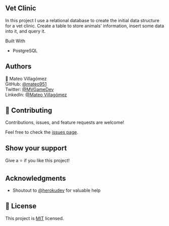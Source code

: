 ## Vet Clinic ## 

In this project I use a relational database to create the initial data structure for a vet clinic. Create a table to store animals' information, insert some data into it, and query it.

Built With

- PostgreSQL

## Authors

👤 Mateo Villagómez<br>
GitHub: [@mateo951](https://github.com/mateo951)<br>
Twitter: [@MVGameDev](https://twitter.com/MVGameDev)<br>
LinkedIn: [@Mateo Villagómez](https://www.linkedin.com/in/mateo-villagómez/)<br>

## 🤝 Contributing

Contributions, issues, and feature requests are welcome!

Feel free to check the [issues page](https://github.com/mateo951/vet-clinic/issues).

## Show your support

Give a ⭐️ if you like this project!

## Acknowledgments

- Shoutout to [@herokudev](https://github.com/herokudev) for valuable help 

## 📝 License

This project is [MIT](./MIT.md) licensed.
